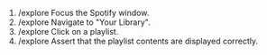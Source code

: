1. /explore Focus the Spotify window.
2. /explore Navigate to "Your Library".
3. /explore Click on a playlist.
4. /explore Assert that the playlist contents are displayed correctly.